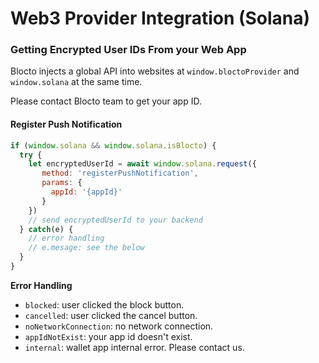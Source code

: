 # Web3 Provider Integration (Solana)

### Getting Encrypted User IDs From your Web App

Blocto injects a global API into websites at `window.bloctoProvider` and `window.solana` at the same time.

Please contact Blocto team to get your app ID.

#### Register Push Notification

```javascript
if (window.solana && window.solana.isBlocto) {
  try {
    let encryptedUserId = await window.solana.request({
       method: 'registerPushNotification',
       params: {
         appId: '{appId}'
       }
    })
    // send encryptedUserId to your backend
  } catch(e) {
    // error handling
    // e.mesage: see the below
  }
}
```

**Error Handling**

* `blocked`: user clicked the block button.
* `cancelled`: user clicked the cancel button.
* `noNetworkConnection`: no network connection.
* `appIdNotExist`: your app id doesn't exist.
* `internal`: wallet app internal error. Please contact us.

